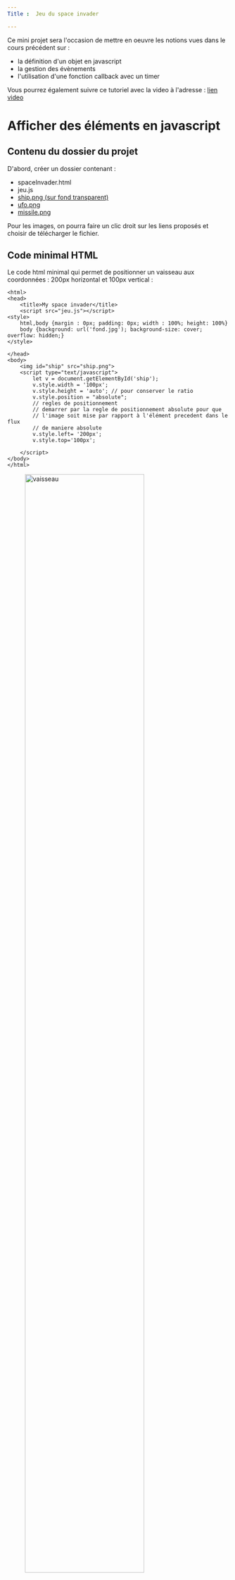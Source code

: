```yaml
---
Title :  Jeu du space invader

---
```


Ce mini projet sera l'occasion de mettre en oeuvre les notions vues dans le cours précédent sur : 

- la définition d'un objet en javascript
- la gestion des évènements
- l'utilisation d'une fonction callback avec un timer

Vous pourrez également suivre ce tutoriel avec la video à l'adresse : 
[lien video ](https://www.youtube.com/watch?v=IXDO5pKA9pY)

# Afficher des éléments en javascript
## Contenu du dossier du projet
D'abord, créer un dossier contenant :

* spaceInvader.html
* jeu.js
* <a href="../images/ship.png">ship.png (sur fond transparent)</a>
* <a href="../images/ufo.png">ufo.png</a>
* <a href="../images/missile.png">missile.png</a>



Pour les images, on pourra faire un clic droit sur les liens proposés et choisir de télécharger le fichier.



## Code minimal HTML
Le code html minimal qui permet de positionner un vaisseau aux coordonnées : 200px horizontal et 100px vertical : 
```
<html>
<head>
	<title>My space invader</title>
	<script src="jeu.js"></script>
<style>
	html,body {margin : 0px; padding: 0px; width : 100%; height: 100%}
	body {background: url('fond.jpg'); background-size: cover; overflow: hidden;}
</style>

</head>
<body>
	<img id="ship" src="ship.png">
	<script type="text/javascript">
		let v = document.getElementById('ship');
		v.style.width = '100px';
		v.style.height = 'auto'; // pour conserver le ratio
		v.style.position = "absolute";
		// regles de positionnement
		// demarrer par la regle de positionnement absolute pour que 
		// l'image soit mise par rapport à l'élément precedent dans le flux
		// de maniere absolute
		v.style.left= '200px';
		v.style.top='100px';

	</script>
</body>
</html>
```

<figure>
<img src="../images/position.png" width = 80% alt="vaisseau">
<figcaption>position du vaisseau à 200px à gauche et 100 px en bas</figcaption>
</figure>

Le problème est que l'on ne veut pas avoir à taper tout ces volumes de code pour positionner un vaisseau un missile ou un alien : on va alors utiliser une librairie que l'on va nous même écrire.

On pourra effacer toutes les lignes écrites entre les balises `<body>` et `</body>`

# le constructeur de Sprites : function Sprite( )
## les propriétés liées aux attributs
Nous allors programmer une librairie javascript qui va nous permettre de concevoir un constructeur pour tous les objets à afficher. Chacun des ces objets aura alors des propriétés de positionnement, et deux options d'affichage : visible ou caché.
Commençons par programmer le constructeur et les attributs dont héritera l'objet. Dans le fichier `jeu.js`, mettre les lignes de code : 

```
function Sprite(filename, left,top){
	this._node = document.createElement("img");
	this._node.src = filename;
	this._node.style.position="absolute";
	this._node.style.height="100px";
	this._node.style.width="auto";
	this._node.style.left=left+"px";
	this._node.style.top=top+"px"
	document.body.appendChild(this._node);
}
```

*Explications:*

- La `function Sprite(filename, left,top){` : C'est une fonction de creation d'objets (contient des this et commence par majuscule)
- `Sprite`  :  l'element à créer
- `this` :  l'objet lui meme et  `_node` , c'est l'élément correspondant, avec tous ses attributs, tel qu'on l'avait défini de maniere statique dans le premier document html.

On peut déjà positionner l'objet à l'écran en écrivant dans la partie `<script>` de la **page html** : (ce sera alors la première ligne mise entre les balises `<script>` et `</script>`

>`let vaisseau = Sprite('ship.png',400,500);`

Ce qui devrait *construire* un objet *vaisseau*, et ajouter un nouvel élément sur la page : l'image du vaisseau à la position 400px,500px.

		
## Les propriétés de (re)positionnement
On souhaite maintenant ajouter des méthodes particulières à l'objet, qui permettront de le déplacer facilement (le *repositionner*).

On peut représenter la classe Sprite avec le schéma suivant : 

<figure>
<img src="../images/objet.png" width = 80% alt="classe sprite">
<figcaption>classe Sprite</figcaption>
</figure>

L'objet que l'on définira à partir de cette classe héritera des propriétés et des méthodes, que l'on appelera avec l'instruction `objet.propriété` ou `objet.methode` 

> Pour ajouter les méthodes : Dans le fichier `jeu.js`, enlever l'accolade finale du constructeur et mettre :

```
Object.defineProperty(this,"left", {
	get: function(){
		return this._left;
	},
	set: function(value){
		this._left=value;
		this._node.style.left=this._left+"px";
	}
});
```

`Object.defineProperty` permet de definir une propriété pour l'objet que l'on a créé : on passe l'objet avec l'argument `this`

> une propriété est un ensemble de 2 *methodes* : 
* une methode `get` d'acces en lecture.
* une methode `set` d'acces en ecriture

Remarquer que l'on utilise `_left`pour le nommage d'une prorieté qui reste privée (locale) dans ce constructeur.

Cette *methode*, on va y acceder avec le nom de *proprieté* `left`: 

On fait par exemple dans le script de la page principale : (ligne à écrire à la suite des autres instruction, avant la fermeture `</script>` dans la page **html**) 

> `vaisseau.left = 400;` 

Le signe `=` va indiquer que l'on invoque la propriété `left`en *ecriture* (on dit que l'on invoque le *setter*), et cela va modifier l'attribut css `style avec la nouvelle règle `left : 400px`. 

Rafraichissons la page.	
Dans la console : explorons les attributs de l'élément associé à l'objet `vaisseau` : 
On peut alors vérifier les valeurs prises pour les propriétés CSS des attributs.

Ouvrir la console du navigateur, et saisir : 
```
> vaisseau._node.style
< CSSStyleDeclaration {0: "position", 1: "height", 2: "width", 3: "left", 4: "top", alignContent: "", alignItems: "", alignSelf: "", alignmentBaseline: "", all: "", …}
> vaisseau._node.style["height"]
< "100px"
```

On sait maintenant positionner horizontalement le vaisseau.
Avec de nouvelles déclarations dans le même format, on peut aussi : 

* positionner **verticalement** (propriete CSS `top`)
* modifier la propriete CSS `display` dont les valeurs possibles sont : 
	* `none` : n'affiche pas
	* `block` : affiche

## le script jeu.js
Avec le constructeur Sprite( ) tel qu'il a été défini dans le paragraphe précédent, le script `jeu.js` est alors :  
```
function Sprite(filename, left,top){

	this._node = document.createElement("img");
	this._node.src = filename;
	this._node.style.position="absolute";
	this._node.style.height="100px";
	this._node.style.width="auto";
	//this._node.style.left=left+"px";
	//this._node.style.top=top+"px"
	document.body.appendChild(this._node);

  Object.defineProperty(this,"left", {
   get: function(){
		return this._left;
	},
	set: function(value){
		this._left=value;
		this._node.style.left=this._left+"px";
	}
	});

	Object.defineProperty(this,"top", {
	get: function(){
		return this._top;
	},
	set: function(value){
		this._top=value;
		this._node.style.top=this._top+"px";
	}
	});

	Object.defineProperty(this,"display", {
	get: function(){
		return this._node.style.display;
	},
	set: function(value){
		this._top=value;
		this._node.style.display=value;
	}
	});

	this.left=left;
	this.top = top;
}
```

## Positionner les éléments

Le reste du script sera mis entre les balises `<script>`de la page **html**.
On peut avoir accès à la dimension de l'écran avec un propriété de l'objet : 

*document* : `document.body.clientWidth`

Centrer le vaisseau, au mileu de l'écran, en position basse avec l'instruction : remplacer `let vaisseau = Sprite('ship.png',400,500);` par : 

> `let vaisseau = new Sprite("ship.png", document.body.clientWidth/2, 500);`

*A vous de jouer :* ajouter 3 aliens que vous devrez repartir sur la largeur de l'écran, en position haute. Nommez les : *alien1, alien 2, alien3*.

Et ajoutez le missile, à une position quelconque, mais modifiez immédiatement sa propriété `display`pour qu'il reste caché : 
ajouter : 

> `missile.display="none";` 

<figure>
<img src="../images/positionTous.png" width = 80% alt="éléments">
<figcaption>à gauche : missile visible, à droite : missile caché</figcaption>
</figure>

# Gestionnaires d'évènements
On ajoute un gestionnaire d'evenements lié aux touches appuyées avec : 

`document.onkeydown = function (event) {`

lorsque l'on appuie sur une touche, cela genere un evenement `"event"` et appelle une fonction avec le parametre  l'un des attributs possibles de `event` qui est `keyCode` : comme ici, l'evenement est lié aux touches appuyées, on peut demander le keyCode de ces touches : 

> Mettre les lignes suivantes dans le programme de la page **html** : 

```
document.onkeydown = function (event) {
	console.log(event.keyCode);
	}
```
Cliquer alors dans la fenêtre du navigateur pour lui donner le focus, puis tester en appuyant sur diverses touches du clavier la valeur affichée dans la console : 

* f : 70
* flèche droite : 39
* flèche gauche : 37
* s : 83
* space : 32

Pour faire avancer le vaisseau à droite lorsque l'on appuie sur la touche f ou la flèche droite, il faut alors mettre : 
```
document.onkeydown = function (event) {
    if (event.keyCode==70 || event.keyCode==39 ){
				vaisseau.left+=10;
}
```

A vous de jouer : 
ajouter alors, dans le même bloc de code lié à la gestion d'evenements du clavier, les instructions consitionnelles qui feront : 
* avancer le vaisseau à gauche pour s ou pour flèche gauche
* faire apparaitre le missile juste devant le vaisseau lorsque l'on appuie sur la barre espace.
* limiter le déplacement à gauche et à droite pour ne pas que le vaisseau sorte de l'écran.


# Animer les éléments
On va modifier à intervalle de temps réguliers les aliens et le missile, ce qui donnera l'illusion d'une trajectoire.

## méthode setInterval()
Les méthodes setTimeout et setInterval sont des méthodes de l'objet Window. 
Ce sont des processus indépendants qui, quand ils sont lancés par une instruction, ne bloquent pas l'affichage du reste de la page ni les actions de l'utilisateur.
Elles permettent de placer dans la pile des prochaines fonctions à exécuter une fonction particulière. Javascript exécute cette pile fonction après fonction dans l'ordre de la pile. 
* SetTimeout indique un délai avant exécution
* setInterval déclenche une opération à intervalles réguliers
* ClearTimeout interrompt le décompte de setTimeout et de setInterval

> Syntaxe : 
`var intervalID = scope.setInterval(func ou bloc de code, [delay (en ms)]);`

Ce compteur de temps est identifié de manière unique : `window.setInterval` renvoie une valeur numérique qui permet cette identification.

> Dans le fichier `jeu.js`, en dehors du constructeur Sprite( ) (à la suite), ajouter : 

```
Sprite.prototype.startAnimation = function (fct, interval) {
	if (this._clock) window.clearInterval (this._clock);
	// s'il y a deja un missile qui est envoyé, clearInterval
	// retire le timer qui lui était lié et en met un nouveau
	var _this=this;
	// on demarre un intervalle que l'on associe à l'objet this
	// on déclare une nouvelle variable locale avec l'underscore _this
	// dont la portée sera descendante. Cette variable pourra être utilisée 
	// par la fonction executée par setInterval
	this._clock=window.setInterval(function(){
		fct(_this);
	},interval);
};

Sprite.prototype.stopAnimation = function() {
	window.clearInterval(this._clock);
};
```

Lorsque la touche `barre espace` est appuyée : on appelle la méthode `startAnimation` pour l'objet *missile*. Cette méthode appelle la fonction `setInterval` qui va associer un timer à l'objet lorsque l'on fait `nom_de_l_objet.startAnimation(fct,interval)`. L'un des paramètres de la fonction `setInterval`est justement une fonction, `fct`. On met `moveMissile` comme fonction de *callback*. 
Le timer associé à l'objet, appelle à intervalle de temps régulier cette fonction qui est passée en paramètre (ce que l'on appelle un callback). L'intervalle de temps est donné par la paramètre `interval`. Ce qui modifie la *pile d'appel* des fonctions dans le programme.



<figure>
<img src="../images/pile.png" width = 80% alt="pile d'appel des fonctions">
<figcaption>fonction callback et pile d'appel des fonctions</figcaption>
</figure>




La deuxieme propriété, stopAnimation, permet de retirer le timer avec l'instruction `clearInterval()`.



*Remarques :* voir en annexe en bas du document



## animation du missile
On va alors ajouter la fonction moveMissile(missile) qui sera appelée par setInterval : 
Dans la partie `<script>` du programme de la page **html** : en dehors de la fonction anonyme executée par onkeydown, on ajoute : 

```
function moveMissile(missile){
		missile.top -=10;
		if (missile.top<100) {
		  missile.stopAnimation(); // sortie de l'écran : on retire le timer de l'objet
		  missile.display = "none";
		}
	}
``` 
Lorsque la fonction est appelée, cela modifie la position du missile (on soustrait 10 px à sa position par rapport au haut de la page)

> dans le bloc de code associé à la condition sur l'évenement de la touche appuyée (la n°32), ajouter : `missile.startAnimation(moveMissile,20);` 

Le bloc de code doit maintenant avoir le contenu suivant : 
```
if (event.keyCode == 32){
	if (missile.display=="none"){
	// condition qui permet de ne lancer un missile que 
	// si aucun missile n'est deja en vol
	missile.display="block";
	missile.left = vaisseau.left+vaisseau._node.width/2;
	missile.top = vaisseau.top;
	missile.startAnimation(moveMissile,20);
	}
}
```

## animation des aliens
On créé ensuite l'animation des aliens, avec un déplacement à droite puis à gauche, à l'aide de 2 nouvelles fonctions : 

```
function moveAlienToRight(alien){
		alien.left += 10;
		if (alien.left > document.body.clientWidth-vaisseau._node.width){
			alien.stopAnimation();
			alien.top += 50;
			alien.startAnimation(moveAlienToLeft,40);
		}
	}

	function moveAlienToLeft(alien){
		alien.left -= 10;
		if (alien.left < 0){
			alien.stopAnimation();
			alien.top += 50;
			alien.startAnimation(moveAlienToRight,40);
		}
	}
	
	alien1.startAnimation(moveAlienToRight,40);
```
Puis on lance l'animation pour chacun des autres aliens : 
`alien2.startAnimation(moveAlienToRight,40);` par exemple pour le 2e alien.

Enfin, on va programmer une méthode de verification de collision de sprite, mais au niveau de la librairie de sprites.



# Ajout d'une méthode checkCollision
Dans le fichier `jeu.js`, ajouter les lignes de code suivantes pour vérifier si deux sprites se chevauchent

```
Sprite.prototype.checkCollision = function (other){
	return (( this.top + this._node.height > other.top) && 
		(this.top<(other.top+other._node.height)) &&
		(this.left+this._node.width>other.left) &&
		(this.left<other.left+other._node.width))
}
```

Si on veut savoir si le sprite missile chevauche le sprite alien1, on fait, dans la fonction de déplacement du missile : 
`missile.checkCollision(alien1)`

La fonction retourne alors `true` si les 2 sprites se chevauchent.
L'appel de cette méthode de missile se fera dans la fonction moveMissile(missile). Ajouter les lignes suivantes : 
```
if (alien1.display != "none" && missile.checkCollision(alien1)){
			// on ne fait un test QUE si l'alien est visible
			// sinon le missile traverse l'écran
			missile.display="none";
			missile.stopAnimation();
			alien1.display="none";
			alien1.stopAnimation();
			// on retire l'alien
		}
```

# Prolongement
Il reste maintenant à programmer les conditions de collision du missile avec les autres aliens, et aussi la condition de collision des aliens avec le vaisseau, ce qui amènerait un *Game Over*.

Enfin, pour aller plus loin, on pourrait imaginer d'ajouter encore plus d'aliens, comme expliqué dans la vidéo (lien en début de document), de gérer un *Score*, et de pouvoir recommencer la partie. 


# Annexe
1. Pour comprendre en détail la manière avec laquelle on a programmé ce timer, il faudra revoir, dans le cours précédent ce que sont : **une fonction callback, une fonction lambda, un objet et son prototype**
2. Remarque à propos de la portée des variables : Le problème du **this**

Le code executé par setInterval() se fait dans un contexte séparé de celui de la fonction qui l'appelle. Conséquence : le mot clé `this`ne pointe pas vers l'objet local , mais il est associé au contexte global, window.
En dehors de tout contexte, pour un navigateur, `this` est l'objet window.

C'est la raison pour laquelle on choisit ici de déclarer : 
`var _this = this;` juste avant la fonction anonyme qui fait appel à `_this` 

# Programme complet
## page html
```
<html>
<head>
	<title>My space invader</title>
	<script src="jeu.js"></script>
<style>
	html,body {margin : 0px; padding: 0px; width : 100%; height: 100%}
	body {background: url('fond.jpg'); background-size: cover; overflow: hidden;}
</style>

</head>
<body>
	
	<script type="text/javascript">
		let vaisseau = new Sprite("ship.png",400,500);
		let alien1 = new Sprite("ufo.png",100,100);
		let alien2 = new Sprite("ufo.png",400,100);
		let alien3 = new Sprite("ufo.png",700,100);
		
		let missile = new Sprite("missile.png",100,100);
		missile.display="none";
		
		document.onkeydown = function (event) {
			console.log(event.keyCode);
			// l'un des attributs possibles de event est keyCode : 
			// comme ici, l'evenement est lié aux touches appuyées
			// on peut demander le keyCode de ces touches.
			// f : 70
			// s : 83
			// space : 32
			if (event.keyCode==70 || event.keyCode==39 ){
				vaisseau.left+=10;
			}
			if (event.keyCode==83 || event.keyCode==37 ){
				vaisseau.left-=10;
			}
			


			if (vaisseau.left<=0) vaisseau.left = 0;
			if (vaisseau.left >= document.body.clientWidth-vaisseau._node.width) vaisseau.left=document.body.clientWidth-vaisseau._node.width;
			if (event.keyCode == 32){
				if (missile.display=="none"){
				// condition qui permet de ne lancer un missile que 
				// si aucun missile n'est deja en vol

				missile.display="block";
				missile.left = vaisseau.left+vaisseau._node.width/2;
				missile.top = vaisseau.top;
				missile.startAnimation(moveMissile,20);
				// on appelle la methode startAnimation
				// associée à l'objet missile
				// avec la fonction missile comme premier parametre (callback)
				// et 20 ms comme seconde parametre (mis dans interval
				// par la fonction anonyme executée lorsque l'on appelle 
				// la methode)
				}
			}
			
		}
			
	function moveMissile(missile){
		missile.top -=10;
		if (missile.top<100) {
		missile.stopAnimation(); // sortie de l'écran : on retire le timer de l'objet
		missile.display = "none";
		}
		if (alien1.display != "none" && missile.checkCollision(alien1)){
			// on ne fait un test QUE si l'alien est visible
			// sinon le missile traverse l'écran
			missile.display="none";
			missile.stopAnimation();
			alien1.display="none";
			alien1.stopAnimation();
			// on retire l'alien
		}
	}

	function moveAlienToRight(alien){
		alien.left += 10;
		if (alien.left > document.body.clientWidth-vaisseau._node.width){
			alien.stopAnimation();
			alien.top += 50;
			alien.startAnimation(moveAlienToLeft,40);
		}
	}

	function moveAlienToLeft(alien){
		alien.left -= 10;
		if (alien.left < 0){
			alien.stopAnimation();
			alien.top += 50;
			alien.startAnimation(moveAlienToRight,40);
		}
	}
	
	alien1.startAnimation(moveAlienToRight,40);
	alien2.startAnimation(moveAlienToRight,40);
	alien3.startAnimation(moveAlienToRight,40);

	</script>
</body>
</html>
```

## fichier jeu.js
```
function Sprite(filename, left,top){

	this._node = document.createElement("img");
	this._node.src = filename;
	this._node.style.position="absolute";
	this._node.style.height="100px";
	this._node.style.width="auto";
	//this._node.style.left=left;
	//this._node.style.top=top;
	document.body.appendChild(this._node);



	Object.defineProperty(this,"left", {
	

	get: function(){
		return this._left;
	},
	set: function(value){
		this._left=value;
		this._node.style.left=this._left+"px";
	}
	});

	Object.defineProperty(this,"top", {
	get: function(){
		return this._top;
	},
	set: function(value){
		this._top=value;
		this._node.style.top=this._top+"px";
	}
	});

	Object.defineProperty(this,"display", {
	get: function(){
		return this._node.style.display;
	},
	set: function(value){
		this._top=value;
		this._node.style.display=value;
	}
	});

	this.left=left;
	this.top = top;
}

Sprite.prototype.startAnimation = function (fct, interval) {
	if (this._clock) window.clearInterval (this._clock);
	// s'il y a deja un missile qui est envoyé, clearInterval
	// retire le timer qui lui était lié et en met un nouveau
	var _this=this;
	// on demarre un intervalle que l'on associe à l'objet this
	// on déclare une nouvelle variable locale avec l'underscore _this
	// dont la portée sera descendante. Cette variable pourra être utilisée 
	// par la fonction déclarée  
	this._clock=window.setInterval(function(){
		fct(_this);
	},interval);
};

Sprite.prototype.stopAnimation = function() {
	window.clearInterval(this._clock);
};


Sprite.prototype.checkCollision = function (other){
	return (( this.top + this._node.height > other.top) && 
		(this.top<(other.top+other._node.height)) &&
		(this.left+this._node.width>other.left) &&
		(this.left<other.left+other._node.width))
}

```





